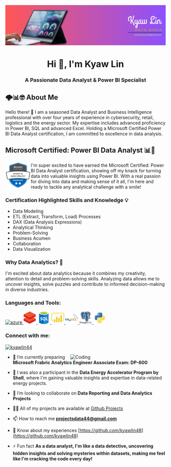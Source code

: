 ![MasterHead](https://github.com/kyawlin48/kyawlin48/blob/8575195554e6283b450dee4a6cdad7690b0e0017/Green%20Vibrant%20Professional%20Data%20Analyst%20LinkedIn%20Banner%20(1).png)

<h1 align="center">Hi 👋, I'm Kyaw Lin</h1>
<h3 align="center">A Passionate Data Analyst & Power BI Specialist</h3>

## 🌩️📊🤓 About Me

Hello there! 👋 I am a seasoned Data Analyst and Business Intelligence professional with over four years of experience in cybersecurity, retail, logistics and the energy sector. My expertise includes advanced proficiency in Power BI, SQL and advanced Excel. Holding a Microsoft Certified Power BI Data Analyst certification, I am committed to excellence in data analysis.

## Microsoft Certified: Power BI Data Analyst 📊🔧 

<img align="left" alt="Microsoft Certified: Power BI Data Analyst Badge" width="80" height="80" src="https://github.com/kyawlin48/kyawlin48/blob/cf01a8b714c461838cfbce4bf620e13e782b182b/MS%20Power%20BI%20Data%20Analyst.png"> 

I'm super excited to have earned the Microsoft Certified: Power BI Data Analyst certification, showing off my knack for turning data into valuable insights using Power BI. With a real passion for diving into data and making sense of it all, I'm here and ready to tackle any analytical challenge with a smile!

### Certification Highlighted Skills and Knowledge 💡

- Data Modeling
- ETL (Extract, Transform, Load) Processes
- DAX (Data Analysis Expressions)
- Analytical Thinking
- Problem-Solving
- Business Acumen
- Collaboration
- Data Visualization

### Why Data Analytics? 🚀

I'm excited about data analytics because it combines my creativity, attention to detail and problem-solving skills. Analyzing data allows me to uncover insights, solve puzzles and contribute to informed decision-making in diverse industries.

<h3 align="left">Languages and Tools:</h3>
<p align="left"> <a href="https://azure.microsoft.com/en-in/" target="_blank" rel="noreferrer"> <img src="https://www.vectorlogo.zone/logos/microsoft_azure/microsoft_azure-icon.svg" alt="azure" width="40" height="40"/> </a> <a href="https://azure.microsoft.com/en-us/products/databricks" target="_blank" rel="noreferrer"> <img src="https://github.com/Azure-Player/icons-and-symbols/blob/df02bdf6e638959f62214c79ce51738076b52b89/popular/databricks.svg" alt="Azure Databricks" width="40" height="40"/> </a> <a href="https://azure.microsoft.com/en-us/products/azure-sql/database" target="_blank" rel="noreferrer"> <img src="https://github.com/Azure-Player/icons-and-symbols/blob/df02bdf6e638959f62214c79ce51738076b52b89/Microsoft/Azure-Cloud-and-Enterprise-Symbol-Icon-Set/BONUS/AzurePortaliconsDump/Monostroke%20win10style/Polychromatic/SQLDatabase.svg" alt="Azure SQL Database" width="40" height="40"/> </a> <a href="https://powerbi.microsoft.com/" target="_blank" rel="noreferrer"> <img src="https://github.com/Azure-Player/icons-and-symbols/blob/df02bdf6e638959f62214c79ce51738076b52b89/popular/pbi-powerbi-logo.svg" alt="Power BI" width="40" height="40"/> </a> <a href="https://www.mysql.com/" target="_blank" rel="noreferrer"> <img src="https://raw.githubusercontent.com/devicons/devicon/master/icons/mysql/mysql-original-wordmark.svg" alt="mysql" width="40" height="40"/> </a> <a href="https://www.postgresql.org" target="_blank" rel="noreferrer"> <img src="https://raw.githubusercontent.com/devicons/devicon/master/icons/postgresql/postgresql-original-wordmark.svg" alt="postgresql" width="40" height="40"/> </a> <a href="https://www.python.org" target="_blank" rel="noreferrer"> <img src="https://raw.githubusercontent.com/devicons/devicon/master/icons/python/python-original.svg" alt="python" width="40" height="40"/> </a> </p>

<h3 align="left">Connect with me:</h3>
<p align="left">
<a href="https://linkedin.com/in/kyawlin44" target="blank"><img align="center" src="https://raw.githubusercontent.com/rahuldkjain/github-profile-readme-generator/master/src/images/icons/Social/linked-in-alt.svg" alt="kyawlin44" height="30" width="40" /></a>
</p>


<img align="right" alt="Coding" width="300" src="https://kratikal.com/blog/wp-content/uploads/2022/12/blue_boy_typing_nothought.gif">


- 🌱 I’m currently preparing **Microsoft Frabric Analytics Engineer Associate Exam: DP-600**

- 🚀 I was also a participant in the **Data Energy Accelerator Program by Shell**, where I'm gaining valuable insights and expertise in data-related energy projects.

- 👯 I’m looking to collaborate on **Data Reporting and Data Analytics Projects**

- 👨‍💻 All of my projects are available at [Github Projects](https://github.com/kyawlin48/Projects)

- 📫 How to reach me **projectsdata44@gmail.com**

- 📄 Know about my experiences [https://github.com/kyawlin48](https://github.com/kyawlin48)

- ⚡ Fun fact **As a data analyst, I'm like a data detective, uncovering hidden insights and solving mysteries within datasets, making me feel like I'm cracking the code every day!**
